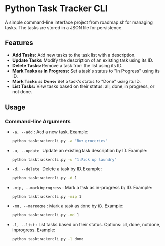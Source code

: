 # Python Task Tracker CLI

A simple command-line interface project from roadmap.sh for managing tasks. The tasks are stored in a JSON file for persistence.

## Features

- **Add Tasks:** Add new tasks to the task list with a description.
- **Update Tasks:** Modify the description of an existing task using its ID.
- **Delete Tasks:** Remove a task from the list using its ID.
- **Mark Tasks as In Progress:** Set a task's status to "In Progress" using its ID.
- **Mark Tasks as Done:** Set a task's status to "Done" using its ID.
- **List Tasks:** View tasks based on their status: all, done, in progress, or not done.

## Usage

### Command-line Arguments

- `-a, --add` : Add a new task. Example:
    ```bash
    python tasktrackercli.py -a "Buy groceries"
    ```

- `-u, --update` : Update an existing task description by ID. Example:
    ```bash
    python tasktrackercli.py -u "1:Pick up laundry"
    ```

- `-d, --delete` : Delete a task by ID. Example:
    ```bash
    python tasktrackercli.py -d 1
    ```

- `-mip, --markinprogress` : Mark a task as in-progress by ID. Example:
    ```bash
    python tasktrackercli.py -mip 1
    ```

- `-md, --markdone` : Mark a task as done by ID. Example:
    ```bash
    python tasktrackercli.py -md 1
    ```

- `-l, --list` : List tasks based on their status. Options: all, done, notdone, inprogress. Example:
    ```bash
    python tasktrackercli.py -l done
    ```